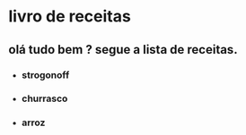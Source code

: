 # livro de receitas
## olá tudo bem ? segue a lista de receitas.
 - ### strogonoff
 - ### churrasco
 - ### arroz



